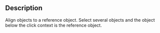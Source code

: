 <!-- Type your summary here -->
## Description

Align objects to a reference object. Select several objects and the object below the click context is the reference object.
